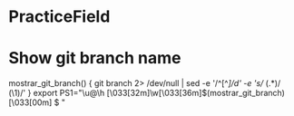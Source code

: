 # PracticeField

# Show git branch name
mostrar_git_branch() {
     git branch 2> /dev/null | sed -e '/^[^*]/d' -e 's/* \(.*\)/ (\1)/'
}
export PS1="\u@\h \[\033[32m\]\w\[\033[36m\]\$(mostrar_git_branch)\[\033[00m\] $ "
